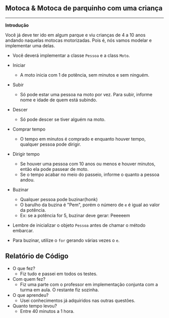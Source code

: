 ## Motoca & Motoca de parquinho com uma criança
***
**Introdução**

Você já deve ter ido em algum parque e viu crianças de 4 a 10 anos andando naquelas motocas motorizadas. Pois é, nós vamos modelar e implementar uma delas.

- Você deverá implementar a classe `Pessoa` e a class `Moto`.
- Iniciar
    - A moto inicia com 1 de potência, sem minutos e sem ninguém.
- Subir
    - Só pode estar uma pessoa na moto por vez. Para subir, informe nome e idade de quem está subindo.
- Descer
    - Só pode descer se tiver alguém na moto.
- Comprar tempo
    - O tempo em minutos é comprado e enquanto houver tempo, qualquer pessoa pode dirigir.
- Dirigir tempo
    - Se houver uma pessoa com 10 anos ou menos e houver minutos, então ela pode passear de moto.
    - Se o tempo acabar no meio do passeio, informe o quanto a pessoa andou.
- Buzinar
    - Qualquer pessoa pode buzinar(honk)
    - O barulho da buzina é "Pem", porém o número de `e` é igual ao valor da potência.
    - Ex: se a potência for 5, buzinar deve gerar: Peeeeem

- Lembre de inicializar o objeto `Pessoa` antes de chamar o método embarcar.
- Para buzinar, utilize o `for` gerando várias vezes o `e`. 


## Relatório de Código

- O que fez?
  - Fiz tudo e passei em todos os testes.
- Com quem fez?
  - Fiz uma parte com o professor em implementação conjunta com a turma em aula. O restante fiz sozinha.
- O que aprendeu?
  - Usei conhecimentos já adquiridos nas outras questões.
- Quanto tempo levou?
  - Entre 40 minutos a 1 hora.